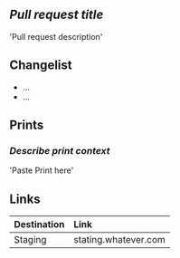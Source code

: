 ## *Pull request title*

'Pull request description'

## Changelist

- ...
- ...

## Prints

### *Describe print context*

'Paste Print here'

## Links

|Destination|Link|
|:----------|:---|
|Staging|stating.whatever.com|
